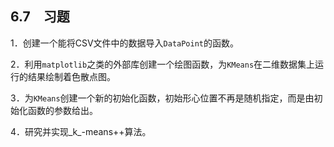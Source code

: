    

## 6.7　习题

1．创建一个能将CSV文件中的数据导入`DataPoint`的函数。

2．利用`matplotlib`之类的外部库创建一个绘图函数，为`KMeans`在二维数据集上运行的结果绘制着色散点图。

3．为`KMeans`创建一个新的初始化函数，初始形心位置不再是随机指定，而是由初始化函数的参数给出。

4．研究并实现_k_-means++算法。